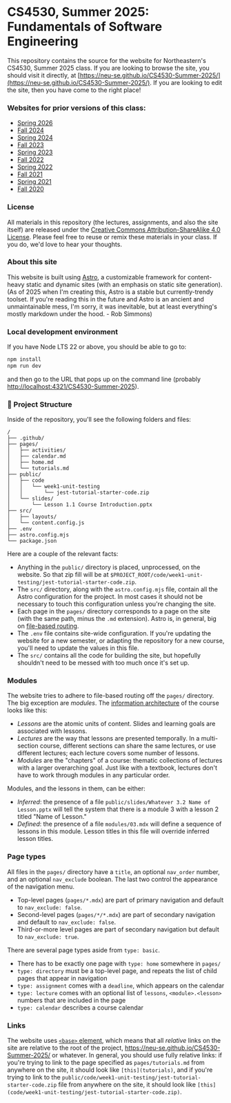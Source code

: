 # CS4530, Summer 2025: Fundamentals of Software Engineering

This repository contains the source for the website for Northeastern's CS4530, Summer 2025 class. If you are looking to browse the site, you should visit it directly, at [https://neu-se.github.io/CS4530-Summer-2025/](https://neu-se.github.io/CS4530-Summer-2025/). If you are looking to edit the site, then you have come to the right place!

### Websites for prior versions of this class:

- [Spring 2026](https://neu-se.github.io/CS4530-Spring-2025)
- [Fall 2024](https://neu-se.github.io/CS4530-Fall-2024)
- [Spring 2024](https://neu-se.github.io/CS4530-Spring-2024)
- [Fall 2023](https://neu-se.github.io/CS4530-Fall-2023)
- [Spring 2023](https://neu-se.github.io/CS4530-Spring-2023)
- [Fall 2022](https://neu-se.github.io/CS4530-Fall-2022)
- [Spring 2022](https://neu-se.github.io/CS4530-Spring-2022)
- [Fall 2021](https://pages.github.ccs.neu.edu/CS4530-Fall2021/CourseWebSite/)
- [Spring 2021](https://neu-se.github.io/CS4530-CS5500-Spring-2021/)
- [Fall 2020](https://pages.github.ccs.neu.edu/CS5500-CourseMaterials/CS4530-CS5500-Fall2020/)

### License

All materials in this repository (the lectures, assignments, and also the site itself) are released under the [Creative Commons Attribution-ShareAlike 4.0 License](https://creativecommons.org/licenses/by-sa/4.0/). Please feel free to reuse or remix these materials in your class. If you do, we'd love to hear your thoughts.

### About this site

This website is built using [Astro](https://astro.build/), a customizable framework for content-heavy static and dynamic sites (with an emphasis on static site generation). (As of 2025 when I'm creating this, Astro is a stable but currently-trendy toolset. If you're reading this in the future and Astro is an ancient and unmaintainable mess, I'm sorry, it was inevitable, but at least everything's mostly markdown under the hood. - Rob Simmons)

### Local development environment

If you have Node LTS 22 or above, you should be able to go to:

```sh
npm install
npm run dev
```

and then go to the URL that pops up on the command line (probably <http://localhost:4321/CS4530-Summer-2025>).

### 🚀 Project Structure

Inside of the repository, you'll see the following folders and files:

```text
/
├── .github/
├── pages/
│   ├── activities/
│   ├── calendar.md
│   ├── home.md
│   └── tutorials.md
├── public/
│   ├── code
│   │   └── week1-unit-testing
│   │       └── jest-tutorial-starter-code.zip
│   └── slides/
│       └── Lesson 1.1 Course Introduction.pptx
├── src/
│   ├── layouts/
│   └── content.config.js
├── .env
├── astro.config.mjs
└── package.json
```

Here are a couple of the relevant facts:

- Anything in the `public/` directory is placed, unprocessed, on the website. So that zip fill will be at `$PROJECT_ROOT/code/week1-unit-testing/jest-tutorial-starter-code.zip`.
- The `src/` directory, along with the `astro.config.mjs` file, contain all the Astro configuration for the project. In most cases it should not be necessary to touch this configuration unless you're changing the site.
- Each page in the `pages/` directory corresponds to a page on the site (with the same path, minus the `.md` extension). Astro is, in general, big on [file-based routing](https://docs.astro.build/en/basics/astro-pages/#file-based-routing).
- The `.env` file contains site-wide configuration. If you're updating the website for a new semester, or adapting the repository for a new course, you'll need to update the values in this file.
- The `src/` contains all the code for building the site, but hopefully shouldn't need to be messed with too much once it's set up.

### Modules

The website tries to adhere to file-based routing off the `pages/` directory. The big exception are _modules_. The [information architecture](https://en.wikipedia.org/wiki/Information_architecture) of the course looks like this:

 - _Lessons_ are the atomic units of content. Slides and learning goals are associated with lessons.
 - _Lectures_ are the way that lessons are presented temporally. In a multi-section course, different sections can share the same lectures, or use different lectures; each lecture covers some number of lessons.
 - _Modules_ are the "chapters" of a course: thematic collections of lectures with a larger overarching goal. Just like with a textbook, lectures don't have to work through modules in any particular order.

Modules, and the lessons in them, can be either:

 - _Inferred_: the presence of a file `public/slides/Whatever 3.2 Name of Lesson.pptx` will tell the system that there is a module 3 with a lesson 2 titled "Name of Lesson."
 - _Defined_: the presence of a file `modules/03.mdx` will define a sequence of lessons in this module. Lesson titles in this file will override inferred lesson titles.

### Page types

All files in the `pages/` directory have a `title`, an optional `nav_order` number, and an optional `nav_exclude` boolean. The last two control the appearance of the navigation menu.

 - Top-level pages (`pages/*.mdx`) are part of primary navigation and default to `nav_exclude: false`.
 - Second-level pages (`pages/*/*.mdx`) are part of secondary navigation and default to `nav_exclude: false`.
 - Third-or-more level pages are part of secondary navigation but default to `nav_exclude: true`.

There are several page types aside from `type: basic`.

 - There has to be exactly one page with `type: home` somewhere in `pages/`
 - `type: directory` must be a top-level page, and repeats the list of child pages that appear in navigation
 - `type: assignment` comes with a `deadline`, which appears on the calendar
 - `type: lecture` comes with an optional list of `lessons`, `<module>.<lesson>` numbers that are included in the page
 - `type: calendar` describes a course calendar

### Links

The website uses [`<base>` element](https://developer.mozilla.org/en-US/docs/Web/HTML/Element/base), which means that all _relative_ links on the site are relative to the root of the project, <https://neu-se.github.io/CS4530-Summer-2025/> or whatever. In general, you should use fully relative links: if you're trying to link to the page specified as `pages/tutorials.md` from anywhere on the site, it should look like `[this](tutorials)`, and if you're trying to link to the `public/code/week1-unit-testing/jest-tutorial-starter-code.zip` file from anywhere on the site, it should look like `[this](code/week1-unit-testing/jest-tutorial-starter-code.zip)`.
